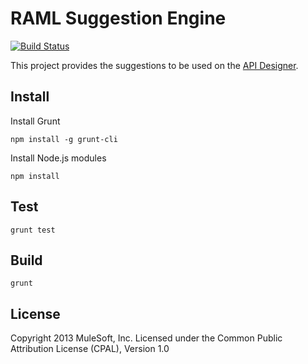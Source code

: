 # RAML Suggestion Engine

[![Build Status](https://travis-ci.org/mulesoft/raml-grammar.png)](https://travis-ci.org/mulesoft/raml-grammar)

This project provides the suggestions to be used on the [API Designer](https://github.com/mulesoft/api-designer).

## Install

Install Grunt

```
npm install -g grunt-cli
```

Install Node.js modules

```
npm install
```

## Test

```
grunt test
```

## Build

```
grunt
```

## License

Copyright 2013 MuleSoft, Inc. Licensed under the Common Public Attribution License (CPAL), Version 1.0
